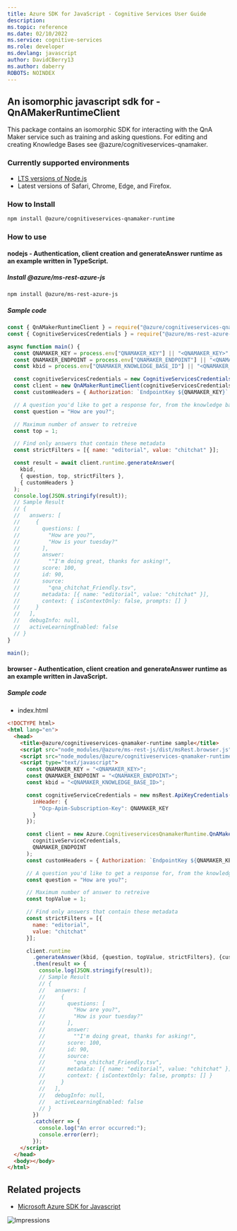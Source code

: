 ```yaml
---
title: Azure SDK for JavaScript - Cognitive Services User Guide
description: 
ms.topic: reference
ms.date: 02/10/2022
ms.service: cognitive-services
ms.role: developer
ms.devlang: javascript
author: DavidCBerry13
ms.author: daberry
ROBOTS: NOINDEX
---
```

## An isomorphic javascript sdk for - QnAMakerRuntimeClient

This package contains an isomorphic SDK for interacting with the QnA Maker service such as training and asking questions.
For editing and creating Knowledge Bases see @azure/cognitiveservices-qnamaker.

### Currently supported environments

- [LTS versions of Node.js](https://nodejs.org/about/releases/)
- Latest versions of Safari, Chrome, Edge, and Firefox.

### How to Install

```bash
npm install @azure/cognitiveservices-qnamaker-runtime
```

### How to use

#### nodejs - Authentication, client creation and generateAnswer runtime as an example written in TypeScript.

##### Install @azure/ms-rest-azure-js

```bash
npm install @azure/ms-rest-azure-js
```

##### Sample code

```javascript
const { QnAMakerRuntimeClient } = require("@azure/cognitiveservices-qnamaker-runtime");
const { CognitiveServicesCredentials } = require("@azure/ms-rest-azure-js");

async function main() {
  const QNAMAKER_KEY = process.env["QNAMAKER_KEY"] || "<QNAMAKER_KEY>";
  const QNAMAKER_ENDPOINT = process.env["QNAMAKER_ENDPOINT"] || "<QNAMAKER_ENDPOINT>";
  const kbid = process.env["QNAMAKER_KNOWLEDGE_BASE_ID"] || "<QNAMAKER_KNOWLEDGE_BASE_ID>";

  const cognitiveServicesCredentials = new CognitiveServicesCredentials(QNAMAKER_KEY);
  const client = new QnAMakerRuntimeClient(cognitiveServicesCredentials, QNAMAKER_ENDPOINT);
  const customHeaders = { Authorization: `EndpointKey ${QNAMAKER_KEY}` };

  // A question you'd like to get a response for, from the knowledge base. For example
  const question = "How are you?";

  // Maximum number of answer to retreive
  const top = 1;

  // Find only answers that contain these metadata
  const strictFilters = [{ name: "editorial", value: "chitchat" }];

  const result = await client.runtime.generateAnswer(
    kbid,
    { question, top, strictFilters },
    { customHeaders }
  );
  console.log(JSON.stringify(result));
  // Sample Result
  // {
  //   answers: [
  //     {
  //       questions: [
  //         "How are you?",
  //         "How is your tuesday?"
  //       ],
  //       answer:
  //         ""I'm doing great, thanks for asking!",
  //       score: 100,
  //       id: 90,
  //       source:
  //         "qna_chitchat_Friendly.tsv",
  //       metadata: [{ name: "editorial", value: "chitchat" }],
  //       context: { isContextOnly: false, prompts: [] }
  //     }
  //   ],
  //   debugInfo: null,
  //   activeLearningEnabled: false
  // }
}

main();
```

#### browser - Authentication, client creation and generateAnswer runtime  as an example written in JavaScript.

##### Sample code

- index.html

```html
<!DOCTYPE html>
<html lang="en">
  <head>
    <title>@azure/cognitiveservices-qnamaker-runtime sample</title>
    <script src="node_modules/@azure/ms-rest-js/dist/msRest.browser.js"></script>
    <script src="node_modules/@azure/cognitiveservices-qnamaker-runtime/dist/cognitiveservices-qnamaker-runtime.js"></script>
    <script type="text/javascript">
      const QNAMAKER_KEY = "<QNAMAKER_KEY>";
      const QNAMAKER_ENDPOINT = "<QNAMAKER_ENDPOINT>";
      const kbid = "<QNAMAKER_KNOWLEDGE_BASE_ID>";

      const cognitiveServiceCredentials = new msRest.ApiKeyCredentials({
        inHeader: {
          "Ocp-Apim-Subscription-Key": QNAMAKER_KEY
        }
      });

      const client = new Azure.CognitiveservicesQnamakerRuntime.QnAMakerRuntimeClient(
        cognitiveServiceCredentials,
        QNAMAKER_ENDPOINT
      );
      const customHeaders = { Authorization: `EndpointKey ${QNAMAKER_KEY}` };

      // A question you'd like to get a response for, from the knowledge base. For example
      const question = "How are you?";

      // Maximum number of answer to retreive
      const topValue = 1;

      // Find only answers that contain these metadata
      const strictFilters = [{
        name: "editorial",
        value: "chitchat"
      }];

      client.runtime
        .generateAnswer(kbid, {question, topValue, strictFilters}, {customHeaders})
        .then(result => {
          console.log(JSON.stringify(result));
          // Sample Result
          // {
          //   answers: [
          //     {
          //       questions: [
          //         "How are you?",
          //         "How is your tuesday?"
          //       ],
          //       answer:
          //         ""I'm doing great, thanks for asking!",
          //       score: 100,
          //       id: 90,
          //       source:
          //         "qna_chitchat_Friendly.tsv",
          //       metadata: [{ name: "editorial", value: "chitchat" }],
          //       context: { isContextOnly: false, prompts: [] }
          //     }
          //   ],
          //   debugInfo: null,
          //   activeLearningEnabled: false
          // }
        })
        .catch(err => {
          console.log("An error occurred:");
          console.error(err);
        });
    </script>
  </head>
  <body></body>
</html>
```

## Related projects

- [Microsoft Azure SDK for Javascript](https://github.com/Azure/azure-sdk-for-js)

![Impressions](https://azure-sdk-impressions.azurewebsites.net/api/impressions/azure-sdk-for-js/sdk/README.png)
